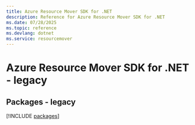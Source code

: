 ```yaml
---
title: Azure Resource Mover SDK for .NET
description: Reference for Azure Resource Mover SDK for .NET
ms.date: 07/28/2025
ms.topic: reference
ms.devlang: dotnet
ms.service: resourcemover
---
```

# Azure Resource Mover SDK for .NET - legacy
## Packages - legacy
[!INCLUDE [packages](resource-mover-index.md)]